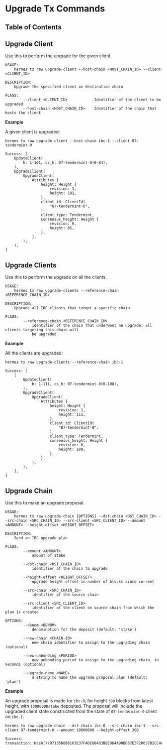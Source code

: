# Upgrade Tx Commands

## Table of Contents

<!-- toc -->

## Upgrade Client

Use this to perform the upgrade for the given client.

```shell
USAGE:
    hermes tx raw upgrade-client --host-chain <HOST_CHAIN_ID> --client <CLIENT_ID>

DESCRIPTION:
    Upgrade the specified client on destination chain
    
FLAGS:
        --client <CLIENT_ID>            Identifier of the client to be upgraded
        --host-chain <HOST_CHAIN_ID>    Identifier of the chain that hosts the client
```

__Example__

A given client is upgraded:

```shell
hermes tx raw upgrade-client --host-chain ibc-1 --client 07-tendermint-0
````

```
Success: [
    UpdateClient(
        h: 1-101, cs_h: 07-tendermint-0(0-84),
    ),
    UpgradeClient(
        UpgradeClient(
            Attributes {
                height: Height {
                    revision: 1,
                    height: 101,
                },
                client_id: ClientId(
                    "07-tendermint-0",
                ),
                client_type: Tendermint,
                consensus_height: Height {
                    revision: 0,
                    height: 85,
                },
            },
        ),
    ),
]
```

## Upgrade Clients

Use this to perform the upgrade on all the clients.

```shell
USAGE:
    hermes tx raw upgrade-clients --reference-chain <REFERENCE_CHAIN_ID>

DESCRIPTION:
    Upgrade all IBC clients that target a specific chain
 
FLAGS:
        --reference-chain <REFERENCE_CHAIN_ID>
            identifier of the chain that underwent an upgrade; all clients targeting this chain will
            be upgraded
```

__Example__

All the clients are upgraded:

```shell
hermes tx raw upgrade-clients --reference-chain ibc-1
````

```
Success: [
    [
        UpdateClient(
            h: 1-111, cs_h: 07-tendermint-0(0-108),
        ),
        UpgradeClient(
            UpgradeClient(
                Attributes {
                    height: Height {
                        revision: 1,
                        height: 111,
                    },
                    client_id: ClientId(
                        "07-tendermint-0",
                    ),
                    client_type: Tendermint,
                    consensus_height: Height {
                        revision: 0,
                        height: 109,
                    },
                },
            ),
        ),
    ],
]
```

## Upgrade Chain

Use this to make an upgrade proposal.

```shell
USAGE:
    hermes tx raw upgrade-chain [OPTIONS] --dst-chain <DST_CHAIN_ID> --src-chain <SRC_CHAIN_ID> --src-client <SRC_CLIENT_ID> --amount <AMOUNT> --height-offset <HEIGHT_OFFSET>

DESCRIPTION:
    Send an IBC upgrade plan
 
FLAGS:
        --amount <AMOUNT>
            amount of stake

        --dst-chain <DST_CHAIN_ID>
            identifier of the chain to upgrade

        --height-offset <HEIGHT_OFFSET>
            upgrade height offset in number of blocks since current

        --src-chain <SRC_CHAIN_ID>
            identifier of the source chain

        --src-client <SRC_CLIENT_ID>
            identifier of the client on source chain from which the plan is created

OPTIONS:
        --denom <DENOM>
            denomination for the deposit (default: 'stake')

        --new-chain <CHAIN-ID>
            new chain identifier to assign to the upgrading chain (optional)

        --new-unbonding <PERIOD>
            new unbonding period to assign to the upgrading chain, in seconds (optional)

        --upgrade-name <NAME>
            a string to name the upgrade proposal plan (default: 'plan')

```

__Example__

An upgrade proposal is made for `ibc-0`, for height `300` blocks from latest height, with `10000000stake` deposited. The proposal will include the upgraded client state constructed from the state of `07-tendermint-0` client on `ibc-1`.

```shell
hermes tx raw upgrade-chain --dst-chain ibc-0 --src-chain ibc-1 --src-client 07-tendermint-0 --amount 10000000 --height-offset 300
```

```
Success: transaction::Hash(779713508B6103E37FADE60483BEE964A90BD67E5F20037B2CC4AE0E90B707C3)
```
